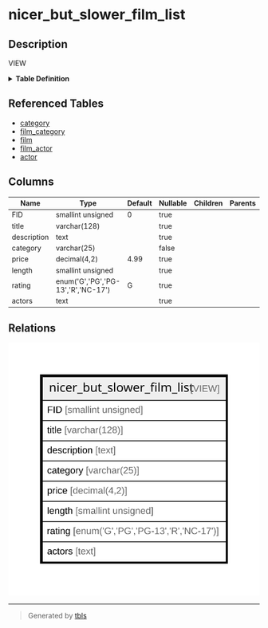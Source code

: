 # nicer_but_slower_film_list

## Description

VIEW

<details>
<summary><strong>Table Definition</strong></summary>

```sql
CREATE VIEW nicer_but_slower_film_list AS (select `sakila`.`film`.`film_id` AS `FID`,`sakila`.`film`.`title` AS `title`,`sakila`.`film`.`description` AS `description`,`sakila`.`category`.`name` AS `category`,`sakila`.`film`.`rental_rate` AS `price`,`sakila`.`film`.`length` AS `length`,`sakila`.`film`.`rating` AS `rating`,group_concat(concat(concat(upper(substr(`sakila`.`actor`.`first_name`,1,1)),lower(substr(`sakila`.`actor`.`first_name`,2,length(`sakila`.`actor`.`first_name`))),' ',concat(upper(substr(`sakila`.`actor`.`last_name`,1,1)),lower(substr(`sakila`.`actor`.`last_name`,2,length(`sakila`.`actor`.`last_name`)))))) separator ', ') AS `actors` from ((((`sakila`.`category` left join `sakila`.`film_category` on((`sakila`.`category`.`category_id` = `sakila`.`film_category`.`category_id`))) left join `sakila`.`film` on((`sakila`.`film_category`.`film_id` = `sakila`.`film`.`film_id`))) join `sakila`.`film_actor` on((`sakila`.`film`.`film_id` = `sakila`.`film_actor`.`film_id`))) join `sakila`.`actor` on((`sakila`.`film_actor`.`actor_id` = `sakila`.`actor`.`actor_id`))) group by `sakila`.`film`.`film_id`,`sakila`.`category`.`name`)
```

</details>

## Referenced Tables

- [category](category.md)
- [film_category](film_category.md)
- [film](film.md)
- [film_actor](film_actor.md)
- [actor](actor.md)

## Columns

| Name | Type | Default | Nullable | Children | Parents | Comment |
| ---- | ---- | ------- | -------- | -------- | ------- | ------- |
| FID | smallint unsigned | 0 | true |  |  |  |
| title | varchar(128) |  | true |  |  |  |
| description | text |  | true |  |  |  |
| category | varchar(25) |  | false |  |  |  |
| price | decimal(4,2) | 4.99 | true |  |  |  |
| length | smallint unsigned |  | true |  |  |  |
| rating | enum('G','PG','PG-13','R','NC-17') | G | true |  |  |  |
| actors | text |  | true |  |  |  |

## Relations

![er](nicer_but_slower_film_list.svg)

---

> Generated by [tbls](https://github.com/k1LoW/tbls)
